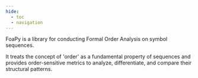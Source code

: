 ```yaml
---
hide:
  - toc
  - navigation
---
```

<style>
h1 {
  display: none;
}
</style>
# FoaPy
FoaPy is a library for conducting Formal Order Analysis on symbol sequences.

It treats the concept of 'order' as a fundamental property of sequences and provides order-sensitive metrics to analyze, differentiate, and compare their structural patterns.

<div id="playground-root"></div>
<script type="module">
  import { mount } from './assets/js/playground.js';
  const helpersCode=`import streamlit as st
import foapy
import numpy as np
from streamlit_sortables import sort_items

if 'characteristics' not in st.session_state:
  st.session_state['characteristics'] = []

if 'sort_mode' not in st.session_state:
  st.session_state['sort_mode'] = None

def set_theme():
  st.markdown('<link rel="stylesheet" href="assets/css/streamlit.css">', unsafe_allow_html=True)

def source_widget(text):
    set_theme()
    with st.popover("__a sequence__", use_container_width=True):
      source = st.text_area("", text,
        key="source")
      source = source.replace("\\n", " ").lower()
      separator = st.text_input("Split by", " ").lower()

    source = source.split(separator) if separator else list(source)

    if st.session_state.sort_mode == "alphabetically":
      source = sorted(source)
    elif st.session_state.sort_mode == "random":
      rng = np.random.default_rng(st.session_state['random_seed'])
      source = list(rng.permutation(source))

    return source

def capitalize(value):
  return value.title()

def saveRandomOrderSeed():
  if st.session_state.sort_mode == "random":
    rng = np.random.default_rng()
    seeds = rng.integers(2^32, size=1)
    st.session_state['random_seed'] = seeds[0]

def sort_modes_widget():
  if len(st.session_state['characteristics']):
    with st.popover(":material/stat_3: Drag and drop to change the order or use this modes", use_container_width=True):
      st.segmented_control("", options=["alphabetically", "random"], key="sort_mode", format_func=capitalize, on_change=saveRandomOrderSeed)

def sort_widget(value):
  sequence = sort_items(value)
  sort_modes_widget()
  return sequence

def sequence_widget(value):
  return sort_widget(source_widget(value))

def palette(seq):
  import numpy as np
  import seaborn as sns

  power = len(seq)
  palette = "husl" if power > 20 else "tab20"
  return np.asarray(
    sns.color_palette(palette, power).as_hex()
  )

def show(seq, colors):
  from streamlit_extras.tags import tagger_component
  set_theme()

  if len(seq) != len(colors):
    tagger_component("", seq, list(colors[seq]))
  else:
    tagger_component("", seq, list(colors))

def array2image(seq, colors):
  import io
  import base64
  import numpy as np
  from skimage.transform import rescale
  from PIL import Image

  # Create a 1D image from the colors array
  colors_array = np.array(
    [
      tuple(
        int(c.lstrip('#')[i:i+2], 16) for i in (0, 2, 4)
      ) for c in colors[seq]
    ]
  )

  colors_array = colors_array.reshape(1, len(colors[seq]), 3)
  colors_array = rescale(colors_array, [25, 5, 1], order=0)

  # Convert to base64
  buffered = io.BytesIO()
  img = Image.fromarray(np.uint8(colors_array))
  img.save(buffered, format="PNG")
  img_str = base64.b64encode(buffered.getvalue()).decode()
  return f"data:image/png;base64,{img_str}"

column_config = {
  "order": None,
  "img": st.column_config.ImageColumn(
    "Order",
    help="Order",
    width="medium"
  ),
  "arithmetic mean": st.column_config.NumberColumn(
    "Δa",
    help="Arithmetic mean",
  ),
  "geometric mean": st.column_config.NumberColumn(
    "Δg",
    help="Geometric mean",
  ),
  "average remotness": st.column_config.NumberColumn(
    "g",
    help="Average remotness",
  ),
  "depth": st.column_config.NumberColumn(
    "G",
    help="Depth",
  ),
  "identifying information": st.column_config.NumberColumn(
    "H",
    help="Identifying informations / Entropy",
  ),
  "descriptive information": st.column_config.NumberColumn(
    "D",
    help="Descriptive information",
  ),
  "regularity": st.column_config.NumberColumn(
    "r",
    help="Regularity",
  ),
  "uniformity": st.column_config.NumberColumn(
    "u",
    help="Uniformity",
  )
}

def store_data(item):
  import pandas as pd

  def form_callback(data):
    first_time = len(st.session_state['characteristics']) == 0
    for item in st.session_state['characteristics']:
      if item["img"] == data["img"]:
        return
    st.session_state['characteristics'].append(data)
    if first_time:
      st.balloons()

  df = pd.DataFrame([item])

  st.dataframe(df,
    column_config=column_config,
    use_container_width=True,
    hide_index=True,
    key="current"
  )

  st.button("Add to chart",
    help="Add measures to chart",
    on_click=form_callback,
    args=(item,),
    type="secondary",
    use_container_width=True
  )
  if len(st.session_state['characteristics']):
    st.info("Now change the order to see the difference",  icon=":material/stat_3:")

def display_data(current):
  import altair as alt
  import pandas as pd

  if not st.session_state.characteristics:
    return

  data = st.session_state.characteristics if st.session_state.characteristics else [current]

  df = pd.DataFrame(data)

  df_chart = pd.DataFrame([current] + st.session_state.characteristics)

  chart, table = st.tabs(["Chart", "Data"])

  with table:
    st.dataframe(df,
      column_config=column_config,
      use_container_width=True,
      hide_index=True
    )

  options = list(current.keys())[1:]

  def options_format_callback(option):
    if column_config[option]:
      data = column_config[option]
      return f"{data['label']} ({data['help']})"
    return option.title()

  with chart:
    with st.popover("axis", use_container_width=True):
      x = st.selectbox(
          "X",
          key="x",
          index=0,
          options=options,
          format_func=options_format_callback
      )
      y = st.selectbox(
          "Y",
          key="y",
          index=1,
          options=options[1:],
          format_func=options_format_callback
      )

    if x == "order":
      x_encode = alt.X(x, type="ordinal")
      x_order_encode = alt.X(x, type="ordinal", axis=alt.Axis(labels=False))
    else:
      x_encode = x
      x_order_encode = alt.X(x, type="ordinal", axis=alt.Axis(labels=False))
    c = (
       alt.Chart(df_chart)
       .mark_line(point = True)
       .encode(
         x=x_encode,
         y=alt.Y(y, type="quantitative"),
       )
       +
       alt.Chart(df_chart)
       .mark_image(height=10)
       .transform_calculate(y, "-.4")
       .encode(
         x=x_order_encode,
         y=alt.Y(y, type="quantitative", scale=alt.Scale(domain=[0, 10]), axis=alt.Axis(labels=False, title="")),
         url=alt.Url("img", type="nominal"),
         tooltip=alt.Tooltip("order"),
       )
    ).resolve_scale(y='independent')

    st.altair_chart(c, use_container_width=True)

def draw_chart(item):
  store_data(item)
  display_data(item)
`;

  const code=`import streamlit as st
import foapy
import numpy as np
from helpers import array2image, palette, show
from helpers import draw_chart, sequence_widget

'''
### Formal Order Analysis decomposes
'''

sequence = sequence_widget(
"""Peter Piper picked a peck of pickled peppers
A peck of pickled peppers Peter Piper picked
If Peter Piper picked a peck of pickled peppers
Where's the peck of pickled peppers Peter Piper picked"""
)

'into'

order, alphabet = foapy.order(
  sequence, return_alphabet=True
)
orderCongeneric = foapy.ma.order(np.asarray(sequence))

colors = palette(alphabet)

'''### alphabet'''
show(alphabet, colors)
'and'
'''### order'''
show(order, colors)

'''
### and provides various order-sensitive measures
'''
intervals = foapy.intervals(
  order, foapy.binding.start, foapy.mode.cycle
)
intervalsCongeneric = foapy.ma.intervals(
  orderCongeneric, foapy.binding.start, foapy.mode.cycle
)

measures = {
  "img": array2image(order, colors),
  "order": np.array2string(order),
  "arithmetic mean": foapy.characteristics.arithmetic_mean(intervals),
  "geometric mean": foapy.characteristics.geometric_mean(intervals),
  "average remotness": foapy.characteristics.average_remoteness(intervals),
  "depth": foapy.characteristics.depth(intervals),
  "identifying information": foapy.characteristics.identifying_information(intervalsCongeneric),
  "descriptive information": foapy.characteristics.descriptive_information(intervalsCongeneric),
  "regularity": foapy.characteristics.regularity(intervalsCongeneric),
  "uniformity": foapy.characteristics.uniformity(intervalsCongeneric),
}

draw_chart(measures)







`

      // The library is available as ReactStlitePlayground
      mount({
        initialCode: code,
        files: {
          "helpers.py": helpersCode,
        },
        requirements: [
          "https://intervals-mining-lab.github.io/foapy/main/assets/streamlit_sortables-0.3.1-py3-none-any.whl",
          "foapy",
          "pandas",
          "streamlit-extras==0.6.0",
          "seaborn",
          "scikit-image"
        ],
      },
      document.getElementById("playground-root")
      );
</script>

